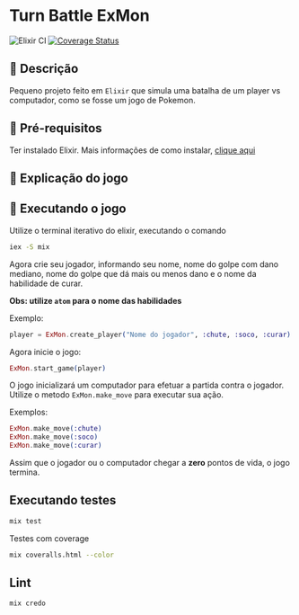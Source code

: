 # Turn Battle ExMon

![Elixir CI](https://github.com/tiago154/turn_battle_exmon/workflows/Elixir%20CI/badge.svg?branch=master)
[![Coverage Status](https://coveralls.io/repos/github/tiago154/turn_battle_exmon/badge.svg?branch=master)](https://coveralls.io/github/tiago154/turn_battle_exmon?branch=master)

## 🧐 Descrição

Pequeno projeto feito em `Elixir` que simula uma batalha de um player vs computador, como se fosse um jogo de Pokemon.

## 🌟 Pré-requisitos

Ter instalado Elixir. Mais informações de como instalar, [clique aqui](https://elixir-lang.org/install.html)

## 🎲 Explicação do jogo




## 🏁 Executando o jogo

Utilize o terminal iterativo do elixir, executando o comando

```bash
iex -S mix
```

Agora crie seu jogador, informando seu nome, nome do golpe com dano mediano,
nome do golpe que dá mais ou menos dano e o nome da habilidade de curar.

**Obs: utilize `atom` para o nome das habilidades**

Exemplo:

```elixir
player = ExMon.create_player("Nome do jogador", :chute, :soco, :curar)
```

Agora inicie o jogo:

```elixir
ExMon.start_game(player)
```

O jogo inicializará um computador para efetuar a partida contra o jogador.
Utilize o metodo `ExMon.make_move` para executar sua ação.

Exemplos:

```elixir
ExMon.make_move(:chute)
ExMon.make_move(:soco)
ExMon.make_move(:curar)
```

Assim que o jogador ou o computador chegar a **zero** pontos de vida, o jogo termina.


## Executando testes

```bash
mix test
```

Testes com coverage

```bash
mix coveralls.html --color
```

## Lint

```bash
mix credo
```
